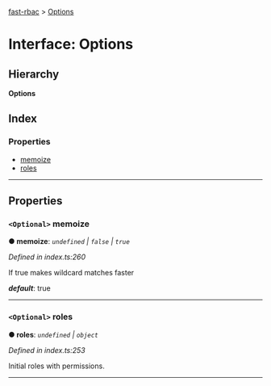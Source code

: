 [fast-rbac](../README.md) > [Options](../interfaces/rbac.options.md)

# Interface: Options

## Hierarchy

**Options**

## Index

### Properties

* [memoize](rbac.options.md#memoize)
* [roles](rbac.options.md#roles)

---

## Properties

<a id="memoize"></a>

### `<Optional>` memoize

**● memoize**: *`undefined` \| `false` \| `true`*

*Defined in index.ts:260*

If true makes wildcard matches faster

*__default__*: true

___
<a id="roles"></a>

### `<Optional>` roles

**● roles**: *`undefined` \| `object`*

*Defined in index.ts:253*

Initial roles with permissions.

___

